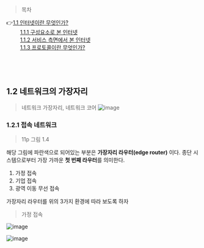 > 목차

👉[1.1 인터넷이란 무엇인가?](#11-인터넷이란-무엇인가)　   
　   　   [1.1.1 구성요소로 본 인터넷](#111-구성요소로-본-인터넷)　   　   
　   　   [1.1.2 서비스 측면에서 본 인터넷](#112-서비스-측면에서-본-인터넷)　   
　   　   [1.1.3 프로토콜이란 무엇인가?](#113-프로토콜이란-무엇인가)    
　   
　   
　    
## 1.2 네트워크의 가장자리　   

> 네트워크 가장자리, 네트워크 코어
![image](https://github.com/inpink/CS_Networking_Study/assets/108166692/f69db6b0-15b3-4c6a-b6a0-6ded483b274b)



### 1.2.1 접속 네트워크

> 11p 그림 1.4 

해당 그림에 파란색으로 되어있는 부분은 **가장자리 라우터(edge router)** 이다. 
종단 시스템으로부터 가장 가까운 **첫 번째 라우터**를 의미한다.

1. 가정 접속
2. 기업 접속
3. 광역 이동 무선 접속

가장자리 라우터를 위의 3가지 환경에 따라 보도록 하자


> 가정 접속




![image](https://github.com/inpink/CS_Networking_Study/assets/108166692/28f59c4a-674a-4a47-a4e0-2fc53b75a394)


![image](https://github.com/inpink/CS_Networking_Study/assets/108166692/f2d2f88c-1d72-4dca-b81c-16fe22138b8d)
